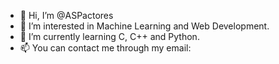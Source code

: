 - 👋 Hi, I’m @ASPactores
- 👀 I’m interested in Machine Learning and Web Development.
- 🌱 I’m currently learning C, C++ and Python.
- 📫 You can contact me through my email:
